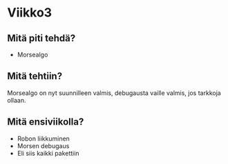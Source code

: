 Viikko3
=======

Mitä piti tehdä?
----------------
* Morsealgo

Mitä tehtiin?
-------------
Morsealgo on nyt suunnilleen valmis,
debugausta vaille valmis, jos tarkkoja ollaan.

Mitä ensiviikolla?
------------------
* Robon liikkuminen
* Morsen debugaus
* Eli siis kaikki pakettiin 
